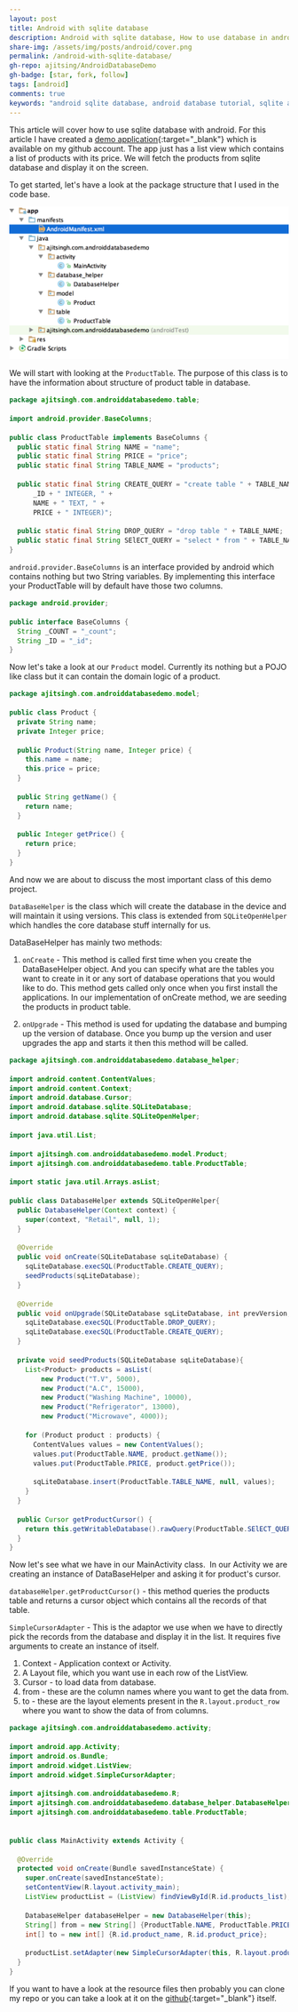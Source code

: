 ```yaml
---
layout: post
title: Android with sqlite database
description: Android with sqlite database, How to use database in android in the right way with the best practices.
share-img: /assets/img/posts/android/cover.png
permalink: /android-with-sqlite-database/
gh-repo: ajitsing/AndroidDatabaseDemo
gh-badge: [star, fork, follow]
tags: [android]
comments: true
keywords: "android sqlite database, android database tutorial, sqlite android example, android data storage, android database best practices, android listview sqlite, android database demo, android sqlite CRUD, android app database, android development"
---
```


This article will cover how to use sqlite database with android. For this article I have created a [demo application](https://github.com/ajitsing/AndroidDatabaseDemo){:target="_blank"} which is available on my github account. The app just has a list view which contains a list of products with its price. We will fetch the products from sqlite database and display it on the screen.

To get started, let's have a look at the package structure that I used in the code base.

![Crepe](/assets/img/posts/android_database/android_database_sqlite_1.png)

We will start with looking at the `ProductTable`. The purpose of this class is to have the information about structure of product table in database.

```java
package ajitsingh.com.androiddatabasedemo.table;

import android.provider.BaseColumns;

public class ProductTable implements BaseColumns {
  public static final String NAME = "name";
  public static final String PRICE = "price";
  public static final String TABLE_NAME = "products";

  public static final String CREATE_QUERY = "create table " + TABLE_NAME + " (" +
      _ID + " INTEGER, " +
      NAME + " TEXT, " +
      PRICE + " INTEGER)";

  public static final String DROP_QUERY = "drop table " + TABLE_NAME;
  public static final String SElECT_QUERY = "select * from " + TABLE_NAME;
}
```

`android.provider.BaseColumns` is an interface provided by android which contains nothing but two String variables. By implementing this interface your ProductTable will by default have those two columns.

```java
package android.provider;

public interface BaseColumns {
  String _COUNT = "_count";
  String _ID = "_id";
}
```

Now let's take a look at our `Product` model. Currently its nothing but a POJO like class but it can contain the domain logic of a product.

```java
package ajitsingh.com.androiddatabasedemo.model;

public class Product {
  private String name;
  private Integer price;

  public Product(String name, Integer price) {
    this.name = name;
    this.price = price;
  }

  public String getName() {
    return name;
  }

  public Integer getPrice() {
    return price;
  }
}
```

And now we are about to discuss the most important class of this demo project.

`DataBaseHelper` is the class which will create the database in the device and will maintain it using versions. This class is extended from `SQLiteOpenHelper` which handles the core database stuff internally for us.

DataBaseHelper has mainly two methods:

1. `onCreate` - This method is called first time when you create the DataBaseHelper object. And you can specify what are the tables you want to create in it or any sort of database operations that you would like to do. This method gets called only once when you first install the applications. In our implementation of onCreate method, we are seeding the products in product table.

2. `onUpgrade` - This method is used for updating the database and bumping up the version of database. Once you bump up the version and user upgrades the app and starts it then this method will be called.

```java
package ajitsingh.com.androiddatabasedemo.database_helper;

import android.content.ContentValues;
import android.content.Context;
import android.database.Cursor;
import android.database.sqlite.SQLiteDatabase;
import android.database.sqlite.SQLiteOpenHelper;

import java.util.List;

import ajitsingh.com.androiddatabasedemo.model.Product;
import ajitsingh.com.androiddatabasedemo.table.ProductTable;

import static java.util.Arrays.asList;

public class DatabaseHelper extends SQLiteOpenHelper{
  public DatabaseHelper(Context context) {
    super(context, "Retail", null, 1);
  }

  @Override
  public void onCreate(SQLiteDatabase sqLiteDatabase) {
    sqLiteDatabase.execSQL(ProductTable.CREATE_QUERY);
    seedProducts(sqLiteDatabase);
  }

  @Override
  public void onUpgrade(SQLiteDatabase sqLiteDatabase, int prevVersion, int newVersion) {
    sqLiteDatabase.execSQL(ProductTable.DROP_QUERY);
    sqLiteDatabase.execSQL(ProductTable.CREATE_QUERY);
  }

  private void seedProducts(SQLiteDatabase sqLiteDatabase){
    List<Product> products = asList(
        new Product("T.V", 5000),
        new Product("A.C", 15000),
        new Product("Washing Machine", 10000),
        new Product("Refrigerator", 13000),
        new Product("Microwave", 4000));

    for (Product product : products) {
      ContentValues values = new ContentValues();
      values.put(ProductTable.NAME, product.getName());
      values.put(ProductTable.PRICE, product.getPrice());

      sqLiteDatabase.insert(ProductTable.TABLE_NAME, null, values);
    }
  }

  public Cursor getProductCursor() {
    return this.getWritableDatabase().rawQuery(ProductTable.SElECT_QUERY, null);
  }
}
```

Now let's see what we have in our MainActivity class.  In our Activity we are creating an instance of DataBaseHelper and asking it for product's cursor.

`databaseHelper.getProductCursor()` - this method queries the products table and returns a cursor object which contains all the records of that table.

`SimpleCursorAdapter` - This is the adaptor we use when we have to directly pick the records from the database and display it in the list. It requires five arguments to create an instance of itself.

1. Context - Application context or Activity.
2. A Layout file, which you want use in each row of the ListView.
3. Cursor - to load data from database.
4. from - these are the column names where you want to get the data from.
5. to - these are the layout elements present in the `R.layout.product_row` where you want to show the data of from columns.

```java
package ajitsingh.com.androiddatabasedemo.activity;

import android.app.Activity;
import android.os.Bundle;
import android.widget.ListView;
import android.widget.SimpleCursorAdapter;

import ajitsingh.com.androiddatabasedemo.R;
import ajitsingh.com.androiddatabasedemo.database_helper.DatabaseHelper;
import ajitsingh.com.androiddatabasedemo.table.ProductTable;


public class MainActivity extends Activity {

  @Override
  protected void onCreate(Bundle savedInstanceState) {
    super.onCreate(savedInstanceState);
    setContentView(R.layout.activity_main);
    ListView productList = (ListView) findViewById(R.id.products_list);

    DatabaseHelper databaseHelper = new DatabaseHelper(this);
    String[] from = new String[] {ProductTable.NAME, ProductTable.PRICE};
    int[] to = new int[] {R.id.product_name, R.id.product_price};

    productList.setAdapter(new SimpleCursorAdapter(this, R.layout.product_row, databaseHelper.getProductCursor(), from, to));
  }
}
```

If you want to have a look at the resource files then probably you can clone my repo or you can take a look at it on the [github](https://github.com/ajitsing/AndroidDatabaseDemo){:target="_blank"} itself.

